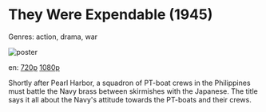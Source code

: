 # They Were Expendable (1945)

Genres: action, drama, war

![poster](http://image.tmdb.org/t/p/w500/m1xyHobI9xhusgzJ7XvttHuENu.jpg)

en:
  [720p](magnet:?xt=urn:btih:763D39E336D99F72CFAF5E32648B8497A8FBE334&tr=udp://glotorrents.pw:6969/announce&tr=udp://tracker.opentrackr.org:1337/announce&tr=udp://torrent.gresille.org:80/announce&tr=udp://tracker.openbittorrent.com:80&tr=udp://tracker.coppersurfer.tk:6969&tr=udp://tracker.leechers-paradise.org:6969&tr=udp://p4p.arenabg.ch:1337&tr=udp://tracker.internetwarriors.net:1337)
  [1080p](magnet:?xt=urn:btih:6B564280E0995279449BCF0484DB11CC0D7EB45A&tr=udp://glotorrents.pw:6969/announce&tr=udp://tracker.opentrackr.org:1337/announce&tr=udp://torrent.gresille.org:80/announce&tr=udp://tracker.openbittorrent.com:80&tr=udp://tracker.coppersurfer.tk:6969&tr=udp://tracker.leechers-paradise.org:6969&tr=udp://p4p.arenabg.ch:1337&tr=udp://tracker.internetwarriors.net:1337)
  


Shortly after Pearl Harbor, a squadron of PT-boat crews in the Philippines must battle the Navy brass between skirmishes with the Japanese. The title says it all about the Navy's attitude towards the PT-boats and their crews.